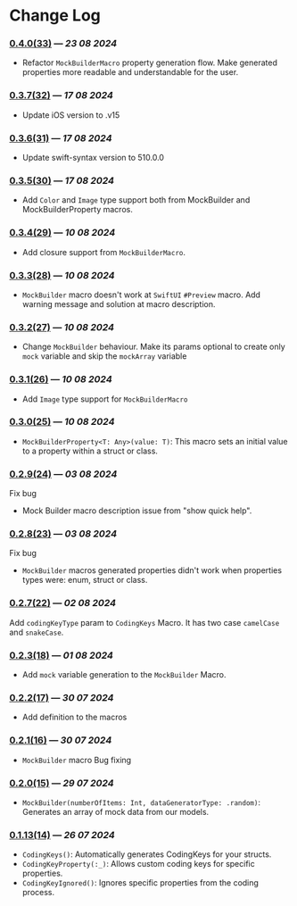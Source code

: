 # Change Log

### [0.4.0(33)](https://github.com/rezojoglidze/RJSwiftMacros/releases/tag/0.4.0) — *23 08 2024*
-  Refactor `MockBuilderMacro` property generation flow. Make generated properties more readable and understandable for the user.
  
### [0.3.7(32)](https://github.com/rezojoglidze/RJSwiftMacros/releases/tag/0.3.7) — *17 08 2024*
- Update iOS version to .v15

### [0.3.6(31)](https://github.com/rezojoglidze/RJSwiftMacros/releases/tag/0.3.6) — *17 08 2024*
- Update swift-syntax version to 510.0.0

### [0.3.5(30)](https://github.com/rezojoglidze/RJSwiftMacros/releases/tag/0.3.5) — *17 08 2024*
- Add `Color` and `Image` type support both from MockBuilder and MockBuilderProperty macros.

### [0.3.4(29)](https://github.com/rezojoglidze/RJSwiftMacros/releases/tag/0.3.4) — *10 08 2024*
- Add closure support from `MockBuilderMacro`.

### [0.3.3(28)](https://github.com/rezojoglidze/RJSwiftMacros/releases/tag/0.3.3) — *10 08 2024*
- `MockBuilder` macro doesn't work at `SwiftUI` `#Preview` macro. Add warning message and solution at macro description.
  
### [0.3.2(27)](https://github.com/rezojoglidze/RJSwiftMacros/releases/tag/0.3.2) — *10 08 2024*
- Change `MockBuilder` behaviour. Make its params optional to create only `mock` variable and skip the `mockArray` variable

### [0.3.1(26)](https://github.com/rezojoglidze/RJSwiftMacros/releases/tag/0.3.1) — *10 08 2024*
- Add `Image` type support for `MockBuilderMacro` 

### [0.3.0(25)](https://github.com/rezojoglidze/RJSwiftMacros/releases/tag/0.3.0) — *10 08 2024*
- `MockBuilderProperty<T: Any>(value: T)`: This macro sets an initial value to a property within a struct or class.

### [0.2.9(24)](https://github.com/rezojoglidze/RJSwiftMacros/releases/tag/0.2.9) — *03 08 2024*
Fix bug
- Mock Builder macro description issue from "show quick help".

### [0.2.8(23)](https://github.com/rezojoglidze/RJSwiftMacros/releases/tag/0.2.8) — *03 08 2024*
Fix bug
- `MockBuilder` macros generated properties didn't work when properties types were: enum, struct or class.

### [0.2.7(22)](https://github.com/rezojoglidze/RJSwiftMacros/releases/tag/0.2.7) — *02 08 2024*
Add `codingKeyType` param to `CodingKeys` Macro. It has two case `camelCase` and  `snakeCase`.

### [0.2.3(18)](https://github.com/rezojoglidze/RJSwiftMacros/releases/tag/0.2.3) — *01 08 2024*
- Add `mock` variable generation to the `MockBuilder` Macro.

### [0.2.2(17)](https://github.com/rezojoglidze/RJSwiftMacros/releases/tag/0.2.2) — *30 07 2024*
- Add definition to the macros

### [0.2.1(16)](https://github.com/rezojoglidze/RJSwiftMacros/releases/tag/0.2.1) — *30 07 2024*
- `MockBuilder` macro Bug fixing
  
### [0.2.0(15)](https://github.com/rezojoglidze/RJSwiftMacros/releases/tag/0.2.0) — *29 07 2024*
- `MockBuilder(numberOfItems: Int, dataGeneratorType: .random)`: Generates an array of mock data from our models.
  
### [0.1.13(14)](https://github.com/rezojoglidze/RJSwiftMacros/releases/tag/0.1.13) — *26 07 2024*
- `CodingKeys()`: Automatically generates CodingKeys for your structs.
- `CodingKeyProperty(:_)`: Allows custom coding keys for specific properties.
- `CodingKeyIgnored()`: Ignores specific properties from the coding process.
